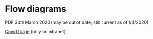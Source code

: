 # Flow diagrams

PDF 30th March 2020 (may be out of date; still current as of 1/4/2020)

[Covid triage](http://slhd-intranet.sswahs.nsw.gov.au/RPA/ICS/covid_triage.html) (only on intranet)
